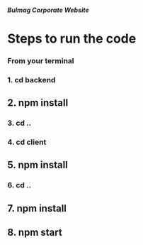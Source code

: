 ##### Bulmag Corporate Website

# Steps to run the code

### From your terminal

### 1. cd backend

## 2. npm install

### 3. cd ..

### 4. cd client

## 5. npm install

### 6. cd ..

## 7. npm install

## 8. npm start
